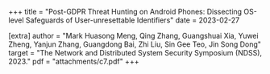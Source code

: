 +++
title = "Post-GDPR Threat Hunting on Android Phones: Dissecting OS-level Safeguards of User-unresettable Identifiers"
date = 2023-02-27

[extra]
author = "Mark Huasong Meng, Qing Zhang, Guangshuai Xia, Yuwei Zheng, Yanjun Zhang, Guangdong Bai, Zhi Liu, Sin Gee Teo, Jin Song Dong"
target = "The Network and Distributed System Security Symposium (NDSS), 2023."
pdf = "attachments/c7.pdf"
+++
